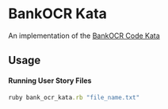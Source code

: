 # BankOCR Kata

An implementation of the [BankOCR Code Kata](http://codingdojo.org/cgi-bin/wiki.pl?KataBankOCR)  

## Usage

#### Running User Story Files
```ruby
ruby bank_ocr_kata.rb "file_name.txt"
````